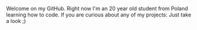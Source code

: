 Welcome on my GitHub. Right now I'm an 20 year old student from Poland learning how to code.
If you are curious about any of my projects: Just take a look ;)

